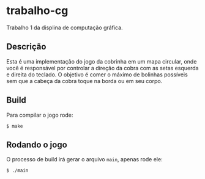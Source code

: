 # trabalho-cg
Trabalho 1 da displina de computação gráfica.

## Descrição
Esta é uma implementação do jogo da cobrinha em um mapa circular,
onde você é responsável por controlar a direção da cobra com as
setas esquerda e direita do teclado. O objetivo é comer o máximo
de bolinhas possíveis sem que a cabeça da cobra toque na borda
ou em seu corpo.

## Build
Para compilar o jogo rode:
```
$ make
```

## Rodando o jogo
O processo de build irá gerar o arquivo `main`, apenas rode ele:
```
$ ./main
```
